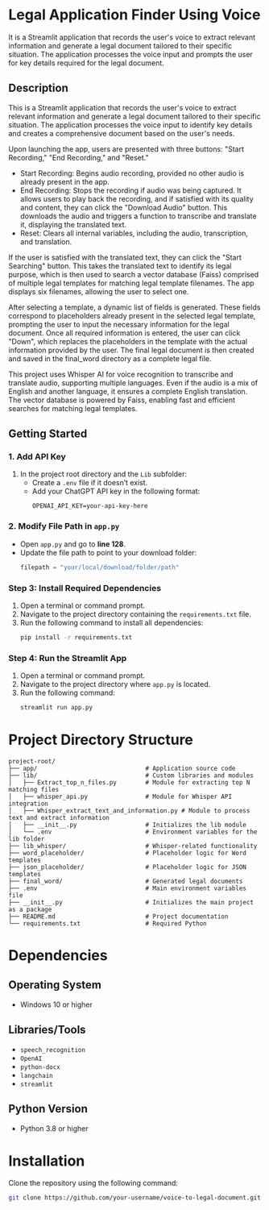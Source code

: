 # Legal Application Finder Using Voice

It is a Streamlit application that records the user's voice to extract relevant information and generate a legal document tailored to their specific situation. The application processes the voice input and prompts the user for key details required for the legal document.

## Description

This is a Streamlit application that records the user's voice to extract relevant information and generate a legal document tailored to their specific situation. The application processes the voice input to identify key details and creates a comprehensive document based on the user's needs.

Upon launching the app, users are presented with three buttons: "Start Recording," "End Recording," and "Reset."

- Start Recording: Begins audio recording, provided no other audio is already present in the app.
- End Recording: Stops the recording if audio was being captured. It allows users to play back the recording, and if satisfied with its quality and content, they can click the "Download Audio" button. This downloads the audio and triggers a function to transcribe and translate it, displaying the translated text.
- Reset: Clears all internal variables, including the audio, transcription, and translation.

If the user is satisfied with the translated text, they can click the "Start Searching" button. This takes the translated text to identify its legal purpose, which is then used to search a vector database (Faiss) comprised of multiple legal templates for matching legal template filenames. The app displays six filenames, allowing the user to select one.

After selecting a template, a dynamic list of fields is generated. These fields correspond to placeholders already present in the selected legal template, prompting the user to input the necessary information for the legal document. Once all required information is entered, the user can click "Down", which replaces the placeholders in the template with the actual information provided by the user. The final legal document is then created and saved in the final_word directory as a complete legal file.

This project uses Whisper AI for voice recognition to transcribe and translate audio, supporting multiple languages. Even if the audio is a mix of English and another language, it ensures a complete English translation. The vector database is powered by Faiss, enabling fast and efficient searches for matching legal templates.

## Getting Started

### 1. Add API Key
1. In the project root directory and the `Lib` subfolder:
   - Create a `.env` file if it doesn’t exist.
   - Add your ChatGPT API key in the following format:
     ```plaintext
     OPENAI_API_KEY=your-api-key-here
     ```

### 2. Modify File Path in `app.py`
- Open `app.py` and go to **line 128**.
- Update the file path to point to your download folder:
  ```python
  filepath = "your/local/download/folder/path"
  ```

### Step 3: Install Required Dependencies

1. Open a terminal or command prompt.
2. Navigate to the project directory containing the `requirements.txt` file.
3. Run the following command to install all dependencies:
   ```bash
   pip install -r requirements.txt
   ```
### Step 4: Run the Streamlit App

1. Open a terminal or command prompt.
2. Navigate to the project directory where `app.py` is located.
3. Run the following command:
   ```bash
   streamlit run app.py
   ```
# Project Directory Structure  

```plaintext
project-root/
├── app/                              # Application source code  
├── lib/                              # Custom libraries and modules  
│   ├── Extract_top_n_files.py        # Module for extracting top N matching files  
│   ├── whisper_api.py                # Module for Whisper API integration  
│   ├── Whisper_extract_text_and_information.py # Module to process text and extract information  
│   ├── __init__.py                   # Initializes the lib module  
│   └── .env                          # Environment variables for the lib folder  
├── lib_whisper/                      # Whisper-related functionality  
├── word_placeholder/                 # Placeholder logic for Word templates  
├── json_placeholder/                 # Placeholder logic for JSON templates  
├── final_word/                       # Generated legal documents  
├── .env                              # Main environment variables file  
├── __init__.py                       # Initializes the main project as a package  
├── README.md                         # Project documentation  
└── requirements.txt                  # Required Python 
```

# Dependencies

## Operating System
- Windows 10 or higher

## Libraries/Tools
- `speech_recognition`
- `OpenAI`
- `python-docx`
- `langchain`
- `streamlit`

## Python Version
- Python 3.8 or higher


# Installation

Clone the repository using the following command:

```bash
git clone https://github.com/your-username/voice-to-legal-document.git
```
